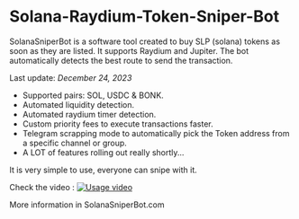 # Solana-Raydium-Token-Sniper-Bot
SolanaSniperBot is a software tool created to buy SLP (solana) tokens as soon as they are listed.
It supports Raydium and Jupiter. The bot automatically detects the best route to send the transaction.

Last update: *December 24, 2023*

- Supported pairs: SOL, USDC & BONK.
- Automated liquidity detection.
- Automated raydium timer detection.
- Custom priority fees to execute transactions faster.
- Telegram scrapping mode to automatically pick the Token address from a specific channel or group.
- A LOT of features rolling out really shortly...

It is very simple to use, everyone can snipe with it.

Check the video :
[![Usage video](https://img.youtube.com/vi/erPes1cnZqo/0.jpg)](https://www.youtube.com/watch?v=erPes1cnZqo)


More information in SolanaSniperBot.com
